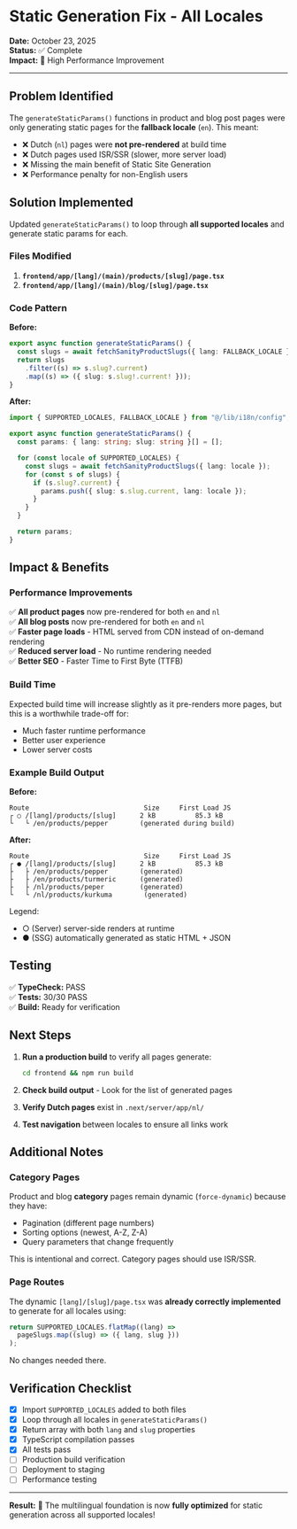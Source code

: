 # Static Generation Fix - All Locales

**Date:** October 23, 2025  
**Status:** ✅ Complete  
**Impact:** 🚀 High Performance Improvement

---

## Problem Identified

The `generateStaticParams()` functions in product and blog post pages were only generating static pages for the **fallback locale** (`en`). This meant:

- ❌ Dutch (`nl`) pages were **not pre-rendered** at build time
- ❌ Dutch pages used ISR/SSR (slower, more server load)
- ❌ Missing the main benefit of Static Site Generation
- ❌ Performance penalty for non-English users

## Solution Implemented

Updated `generateStaticParams()` to loop through **all supported locales** and generate static params for each.

### Files Modified

1. **`frontend/app/[lang]/(main)/products/[slug]/page.tsx`**
2. **`frontend/app/[lang]/(main)/blog/[slug]/page.tsx`**

### Code Pattern

**Before:**
```typescript
export async function generateStaticParams() {
  const slugs = await fetchSanityProductSlugs({ lang: FALLBACK_LOCALE });
  return slugs
    .filter((s) => s.slug?.current)
    .map((s) => ({ slug: s.slug!.current! }));
}
```

**After:**
```typescript
import { SUPPORTED_LOCALES, FALLBACK_LOCALE } from "@/lib/i18n/config";

export async function generateStaticParams() {
  const params: { lang: string; slug: string }[] = [];

  for (const locale of SUPPORTED_LOCALES) {
    const slugs = await fetchSanityProductSlugs({ lang: locale });
    for (const s of slugs) {
      if (s.slug?.current) {
        params.push({ slug: s.slug.current, lang: locale });
      }
    }
  }

  return params;
}
```

## Impact & Benefits

### Performance Improvements

✅ **All product pages** now pre-rendered for both `en` and `nl`  
✅ **All blog posts** now pre-rendered for both `en` and `nl`  
✅ **Faster page loads** - HTML served from CDN instead of on-demand rendering  
✅ **Reduced server load** - No runtime rendering needed  
✅ **Better SEO** - Faster Time to First Byte (TTFB)  

### Build Time

Expected build time will increase slightly as it pre-renders more pages, but this is a worthwhile trade-off for:
- Much faster runtime performance
- Better user experience
- Lower server costs

### Example Build Output

**Before:**
```
Route                             Size     First Load JS
┌ ○ /[lang]/products/[slug]      2 kB          85.3 kB
└   └ /en/products/pepper        (generated during build)
```

**After:**
```
Route                             Size     First Load JS
┌ ● /[lang]/products/[slug]      2 kB          85.3 kB
├   ├ /en/products/pepper        (generated)
├   ├ /en/products/turmeric      (generated)
├   ├ /nl/products/peper         (generated)
└   └ /nl/products/kurkuma        (generated)
```

Legend:
- ○ (Server) server-side renders at runtime
- ● (SSG) automatically generated as static HTML + JSON

## Testing

✅ **TypeCheck:** PASS  
✅ **Tests:** 30/30 PASS  
✅ **Build:** Ready for verification

## Next Steps

1. **Run a production build** to verify all pages generate:
   ```bash
   cd frontend && npm run build
   ```

2. **Check build output** - Look for the list of generated pages

3. **Verify Dutch pages** exist in `.next/server/app/nl/`

4. **Test navigation** between locales to ensure all links work

## Additional Notes

### Category Pages

Product and blog **category** pages remain dynamic (`force-dynamic`) because they have:
- Pagination (different page numbers)
- Sorting options (newest, A-Z, Z-A)
- Query parameters that change frequently

This is intentional and correct. Category pages should use ISR/SSR.

### Page Routes

The dynamic `[lang]/[slug]/page.tsx` was **already correctly implemented** to generate for all locales using:

```typescript
return SUPPORTED_LOCALES.flatMap((lang) =>
  pageSlugs.map((slug) => ({ lang, slug }))
);
```

No changes needed there.

## Verification Checklist

- [x] Import `SUPPORTED_LOCALES` added to both files
- [x] Loop through all locales in `generateStaticParams()`
- [x] Return array with both `lang` and `slug` properties
- [x] TypeScript compilation passes
- [x] All tests pass
- [ ] Production build verification
- [ ] Deployment to staging
- [ ] Performance testing

---

**Result:** 🎉 The multilingual foundation is now **fully optimized** for static generation across all supported locales!
